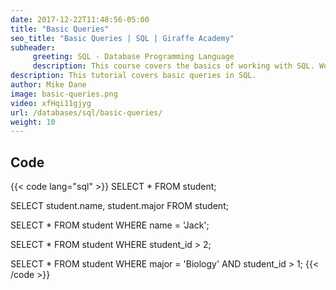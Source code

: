 ```yaml
---
date: 2017-12-22T11:48:56-05:00
title: "Basic Queries"
seo_title: "Basic Queries | SQL | Giraffe Academy"
subheader:
     greeting: SQL - Database Programming Language
     description: This course covers the basics of working with SQL. Work your way through the videos and we'll teach you everything you need to know to interact with database management systems and create powerful relational databases!
description: This tutorial covers basic queries in SQL.
author: Mike Dane
image: basic-queries.png
video: xfHqi11gjyg
url: /databases/sql/basic-queries/
weight: 10
---
```


## Code

{{< code lang="sql" >}}
SELECT *
FROM student;

SELECT student.name, student.major
FROM student;

SELECT *
FROM student
WHERE name = 'Jack';

SELECT *
FROM student
WHERE student_id > 2;

SELECT *
FROM student
WHERE major = 'Biology' AND student_id > 1;
{{< /code >}}

